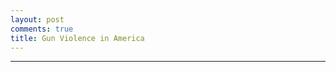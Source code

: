 ```yaml
---
layout: post
comments: true
title: Gun Violence in America
---
```


<html>
<head>
  <script type="text/javascript" src="https://www.gstatic.com/charts/loader.js"></script>
    <script type="text/javascript">
      google.charts.load('current', {'packages':["line"]});
      google.charts.setOnLoadCallback(drawChart);

    function drawChart() {
      var data = new google.visualization.DataTable();
      data.addColumn('date', 'Year');
      data.addColumn('number', 'Arizona');
      data.addColumn('number', 'California');
      data.addColumn('number', 'Illinois');
      data.addColumn('number', 'New York');
      data.addColumn('number', 'Texas');

      data.addRows([
[new Date(1980,1,1), 2.19, 4.75, 3.59, 6.66, 4.77],
[new Date(1980,2,1), 2.35, 3.7, 5.3, 4.59, 5.49],
[new Date(1980,3,1), 1.1, 3.76, 4.36, 4.23, 6.84],
[new Date(1980,4,1), 2.66, 3.92, 5.07, 5.93, 5.45],
[new Date(1980,5,1), 2.5, 4.11, 5.61, 5.73, 5.29],
[new Date(1980,6,1), 1.56, 5.8, 5.69, 5.68, 5.85],
[new Date(1980,7,1), 2.5, 5.5, 6.86, 4.9, 5.93],
[new Date(1980,8,1), 2.5, 6.07, 7.33, 6.04, 7.12],
[new Date(1980,9,1), 2.82, 5.72, 5.61, 0.77, 5.61],
[new Date(1980,10,1), 2.03, 4.91, 5.46, 6.66, 5.25],
[new Date(1980,11,1), 2.35, 5.29, 5.3, 5.37, 3.54],
[new Date(1980,12,1), 2.66, 5.34, 6.55, 7.74, 4.1],
[new Date(1981,1,1), 3.91, 4.19, 6.16, 5.93, 5.25],
[new Date(1981,2,1), 1.25, 4.72, 4.91, 3.97, 5.21],
[new Date(1981,3,1), 1.56, 3.97, 4.75, 5.73, 5.77],
[new Date(1981,4,1), 1.41, 4.19, 5.07, 4.95, 5.93],
[new Date(1981,5,1), 2.03, 4.7, 4.21, 4.85, 5.57],
[new Date(1981,6,1), 1.72, 4.48, 4.52, 0.46, 6.24],
[new Date(1981,7,1), 1.88, 4.51, 5.46, 6.14, 5.89],
[new Date(1981,8,1), 1.41, 3.11, 6.47, 4.64, 5.73],
[new Date(1981,9,1), 1.88, 3.44, 4.6, 5.26, 4.53],
[new Date(1981,10,1), 1.72, 3.46, 3.74, 5.52, 4.14],
[new Date(1981,11,1), 2.5, 3.06, 4.68, 6.19, 4.49],
[new Date(1981,12,1), 1.88, 2.82, 5.22, 0.83, 4.69],
[new Date(1982,1,1), 1.88, 4.35, 5.14, 4.95, 3.74],
[new Date(1982,2,1), 2.19, 3.54, 3.66, 4.85, 3.34],
[new Date(1982,3,1), 0.78, 4.19, 3.04, 5.16, 3.54],
[new Date(1982,4,1), 2.5, 4.13, 6.16, 4.8, 3.98],
[new Date(1982,5,1), 1.41, 4.0, 4.52, 6.3, 3.82],
[new Date(1982,6,1), 2.19, 3.36, 3.82, 5.78, 3.86],
[new Date(1982,7,1), 1.72, 3.97, 5.07, 6.09, 4.73],
[new Date(1982,8,1), 1.72, 4.21, 4.6, 4.39, 5.57],
[new Date(1982,9,1), 1.72, 3.92, 3.66, 5.88, 4.18],
[new Date(1982,10,1), 2.19, 3.68, 3.27, 5.42, 3.3],
[new Date(1982,11,1), 1.25, 3.57, 3.27, 4.44, 3.98],
[new Date(1982,12,1), 1.41, 3.7, 4.13, 1.03, 3.9],
[new Date(1983,1,1), 2.19, 3.97, 3.59, 4.39, 4.89],
[new Date(1983,2,1), 0.94, 3.03, 3.9, 4.03, 4.37],
[new Date(1983,3,1), 1.25, 3.14, 4.6, 6.04, 4.97],
[new Date(1983,4,1), 1.56, 3.46, 3.2, 5.42, 5.13],
[new Date(1983,5,1), 2.35, 3.7, 3.59, 5.16, 4.93],
[new Date(1983,6,1), 0.63, 2.93, 4.05, 3.56, 5.25],
[new Date(1983,7,1), 0.78, 4.11, 6.39, 5.32, 6.08],
[new Date(1983,8,1), 2.5, 4.11, 5.07, 5.01, 5.21],
[new Date(1983,9,1), 1.25, 3.57, 5.22, 6.09, 5.61],
[new Date(1983,10,1), 2.03, 3.57, 4.99, 5.21, 4.93],
[new Date(1983,11,1), 1.41, 2.98, 4.75, 3.87, 4.49],
[new Date(1983,12,1), 2.5, 3.95, 4.29, 7.38, 5.69],
[new Date(1984,1,1), 1.72, 3.95, 0.94, 5.62, 4.02],
[new Date(1984,2,1), 2.03, 2.63, 0.94, 4.03, 3.66],
[new Date(1984,3,1), 1.1, 3.38, 0.7, 4.39, 4.49],
[new Date(1984,4,1), 2.19, 3.84, 1.87, 4.9, 4.41],
[new Date(1984,5,1), 2.66, 3.44, 1.4, 3.66, 3.98],
[new Date(1984,6,1), 0.78, 3.54, 1.01, 3.87, 5.25],
[new Date(1984,7,1), 2.19, 4.13, 0.86, 4.49, 4.85],
[new Date(1984,8,1), 2.03, 4.27, 0.7, 4.18, 5.09],
[new Date(1984,9,1), 0.63, 4.32, 0.62, 4.49, 4.89],
[new Date(1984,10,1), 1.56, 4.24, 0.86, 3.3, 4.53],
[new Date(1984,11,1), 0.78, 4.13, 0.7, 4.39, 4.45],
[new Date(1984,12,1), 1.1, 3.78, 1.01, 6.3, 5.73],
[new Date(1985,1,1), 1.41, 3.76, 1.4, 3.87, 4.77],
[new Date(1985,2,1), 3.13, 3.97, 1.09, 3.77, 4.45],
[new Date(1985,3,1), 1.72, 3.57, 1.09, 3.3, 5.61],
[new Date(1985,4,1), 2.03, 3.54, 0.7, 4.54, 4.81],
[new Date(1985,5,1), 1.88, 3.68, 0.78, 2.74, 4.85],
[new Date(1985,6,1), 1.25, 3.6, 1.01, 4.8, 4.85],
[new Date(1985,7,1), 2.19, 4.16, 1.71, 4.44, 5.17],
[new Date(1985,8,1), 1.1, 4.35, 0.7, 4.18, 5.65],
[new Date(1985,9,1), 1.88, 3.36, 0.7, 4.33, 4.61],
[new Date(1985,10,1), 1.88, 3.78, 0.55, 3.97, 4.37],
[new Date(1985,11,1), 2.66, 3.84, 0.31, 3.66, 4.37],
[new Date(1985,12,1), 2.82, 4.46, 0.16, 0.21, 4.45],
[new Date(1986,1,1), 1.1, 4.24, 3.51, 5.47, 3.7],
[new Date(1986,2,1), 1.88, 3.25, 3.43, 3.97, 4.61],
[new Date(1986,3,1), 1.25, 4.16, 3.74, 4.23, 6.04],
[new Date(1986,4,1), 3.13, 3.78, 4.21, 5.37, 4.93],
[new Date(1986,5,1), 1.72, 4.24, 4.44, 4.39, 5.41],
[new Date(1986,6,1), 5.16, 3.68, 4.29, 4.39, 5.37],
[new Date(1986,7,1), 1.41, 4.64, 5.77, 5.16, 4.57],
[new Date(1986,8,1), 2.97, 5.23, 5.07, 3.51, 6.08],
[new Date(1986,9,1), 2.5, 5.29, 3.12, 6.24, 5.01],
[new Date(1986,10,1), 2.19, 4.29, 0.55, 4.64, 4.41],
[new Date(1986,11,1), 1.41, 3.92, 0.78, 0.41, 4.69],
[new Date(1986,12,1), 2.03, 3.92, 0.55, 0.36, 5.69],
[new Date(1987,1,1), 2.97, 3.84, 1.17, 3.97, 3.5],
[new Date(1987,2,1), 2.19, 4.32, 1.09, 4.64, 4.93],
[new Date(1987,3,1), 3.29, 4.21, 0.86, 4.95, 4.45],
[new Date(1987,4,1), 1.41, 4.38, 0.78, 4.59, 4.14],
[new Date(1987,5,1), 2.03, 4.51, 1.25, 5.68, 4.81],
[new Date(1987,6,1), 1.41, 4.43, 3.66, 6.55, 3.3],
[new Date(1987,7,1), 3.29, 4.72, 1.17, 5.78, 4.41],
[new Date(1987,8,1), 1.25, 4.13, 1.56, 4.49, 3.94],
[new Date(1987,9,1), 1.72, 4.46, 1.09, 5.32, 5.21],
[new Date(1987,10,1), 1.72, 4.13, 0.86, 4.9, 3.7],
[new Date(1987,11,1), 1.72, 3.41, 0.78, 7.74, 3.34],
[new Date(1987,12,1), 2.82, 4.97, 0.78, 0.57, 4.57],
[new Date(1988,1,1), 2.19, 4.46, 3.12, 6.66, 4.65],
[new Date(1988,2,1), 1.88, 3.6, 3.43, 5.57, 4.22],
[new Date(1988,3,1), 3.13, 4.51, 3.12, 5.16, 4.37],
[new Date(1988,4,1), 3.6, 4.35, 3.51, 4.33, 3.54],
[new Date(1988,5,1), 1.88, 4.38, 4.05, 6.5, 4.41],
[new Date(1988,6,1), 2.35, 3.7, 3.27, 6.86, 3.14],
[new Date(1988,7,1), 1.88, 4.64, 4.29, 7.17, 4.73],
[new Date(1988,8,1), 3.91, 4.97, 5.07, 8.05, 4.81],
[new Date(1988,9,1), 2.19, 5.29, 6.24, 7.02, 4.41],
[new Date(1988,10,1), 2.19, 4.21, 3.74, 6.86, 4.29],
[new Date(1988,11,1), 2.5, 4.21, 2.96, 5.83, 3.58],
[new Date(1988,12,1), 2.82, 4.48, 3.9, 0.98, 5.29],
[new Date(1989,1,1), 1.88, 5.13, 3.66, 5.62, 4.93],
[new Date(1989,2,1), 1.41, 4.75, 3.59, 5.37, 4.02],
[new Date(1989,3,1), 2.66, 4.38, 3.59, 6.35, 4.41],
[new Date(1989,4,1), 2.66, 4.16, 4.21, 5.62, 4.65],
[new Date(1989,5,1), 2.19, 4.91, 3.27, 6.3, 4.73],
[new Date(1989,6,1), 2.35, 4.54, 3.9, 6.45, 4.22],
[new Date(1989,7,1), 2.82, 5.74, 3.59, 7.33, 5.01],
[new Date(1989,8,1), 2.66, 5.69, 4.29, 8.15, 4.73],
[new Date(1989,9,1), 1.41, 5.45, 3.97, 8.36, 4.33],
[new Date(1989,10,1), 3.6, 5.58, 5.3, 6.4, 4.57],
[new Date(1989,11,1), 1.25, 5.1, 4.13, 0.36, 5.65],
[new Date(1989,12,1), 2.03, 5.77, 4.99, 0.52, 5.41],
[new Date(1990,1,1), 2.19, 6.12, 5.38, 8.15, 4.41],
[new Date(1990,2,1), 2.35, 5.15, 4.99, 6.55, 4.22],
[new Date(1990,3,1), 2.19, 5.82, 4.44, 6.71, 4.77],
[new Date(1990,4,1), 2.66, 5.13, 4.91, 6.76, 4.73],
[new Date(1990,5,1), 2.35, 6.2, 5.38, 7.64, 5.17],
[new Date(1990,6,1), 3.13, 5.56, 6.39, 7.84, 5.93],
[new Date(1990,7,1), 3.91, 7.06, 1.4, 7.69, 7.79],
[new Date(1990,8,1), 3.13, 7.14, 1.79, 8.72, 5.81],
[new Date(1990,9,1), 2.5, 6.66, 1.32, 8.26, 6.32],
[new Date(1990,10,1), 2.19, 6.17, 1.64, 7.9, 6.2],
[new Date(1990,11,1), 2.5, 4.78, 0.55, 0.88, 5.29],
[new Date(1990,12,1), 2.35, 5.29, 1.01, 0.57, 6.16],
[new Date(1991,1,1), 2.5, 5.61, 5.92, 8.31, 5.69],
[new Date(1991,2,1), 3.44, 5.13, 3.66, 5.83, 5.41],
[new Date(1991,3,1), 3.6, 5.1, 5.14, 7.69, 4.77],
[new Date(1991,4,1), 1.56, 5.93, 5.46, 8.41, 6.16],
[new Date(1991,5,1), 3.44, 6.25, 5.22, 8.41, 6.01],
[new Date(1991,6,1), 3.44, 7.65, 5.53, 7.64, 5.61],
[new Date(1991,7,1), 2.82, 7.09, 5.77, 9.08, 7.04],
[new Date(1991,8,1), 2.19, 7.95, 8.57, 9.19, 7.99],
[new Date(1991,9,1), 3.91, 7.14, 6.55, 8.93, 7.32],
[new Date(1991,10,1), 2.19, 7.35, 6.39, 7.43, 8.15],
[new Date(1991,11,1), 1.41, 6.15, 4.68, 7.07, 5.81],
[new Date(1991,12,1), 2.19, 7.35, 5.85, 0.72, 7.2],
[new Date(1992,1,1), 2.5, 6.17, 5.77, 8.0, 6.24],
[new Date(1992,2,1), 1.72, 6.31, 4.75, 6.66, 5.49],
[new Date(1992,3,1), 3.13, 6.42, 3.66, 8.93, 5.25],
[new Date(1992,4,1), 3.44, 6.82, 6.39, 6.55, 5.13],
[new Date(1992,5,1), 5.01, 6.98, 6.24, 7.79, 5.57],
[new Date(1992,6,1), 3.44, 7.06, 5.85, 7.38, 6.16],
[new Date(1992,7,1), 2.19, 7.95, 6.78, 9.13, 6.48],
[new Date(1992,8,1), 4.22, 7.81, 7.25, 7.79, 6.2],
[new Date(1992,9,1), 2.66, 6.74, 7.48, 8.36, 5.77],
[new Date(1992,10,1), 2.82, 7.03, 4.75, 7.95, 5.37],
[new Date(1992,11,1), 2.03, 7.19, 4.52, 8.0, 4.85],
[new Date(1992,12,1), 4.69, 6.39, 4.13, 7.02, 6.16],
[new Date(1993,1,1), 3.44, 6.42, 4.68, 8.67, 5.57],
[new Date(1993,2,1), 2.03, 6.12, 3.97, 6.61, 5.01],
[new Date(1993,3,1), 2.66, 6.93, 3.97, 7.59, 5.29],
[new Date(1993,4,1), 3.75, 6.74, 4.05, 6.19, 5.17],
[new Date(1993,5,1), 3.44, 7.84, 2.96, 7.17, 5.21],
[new Date(1993,6,1), 2.66, 8.05, 4.91, 6.81, 5.97],
[new Date(1993,7,1), 5.01, 8.32, 6.24, 8.21, 5.57],
[new Date(1993,8,1), 3.29, 7.33, 5.92, 7.9, 6.44],
[new Date(1993,9,1), 3.91, 7.73, 6.0, 8.82, 5.49],
[new Date(1993,10,1), 3.75, 7.78, 5.07, 8.57, 5.65],
[new Date(1993,11,1), 3.13, 7.33, 5.22, 7.79, 5.33],
[new Date(1993,12,1), 3.6, 6.98, 3.74, 9.13, 5.13],
[new Date(1994,1,1), 3.13, 6.55, 4.44, 7.22, 5.45],
[new Date(1994,2,1), 3.29, 6.58, 4.6, 5.88, 5.37],
[new Date(1994,3,1), 4.07, 6.84, 6.78, 7.28, 5.97],
[new Date(1994,4,1), 3.75, 6.44, 5.85, 6.04, 4.61],
[new Date(1994,5,1), 2.5, 6.55, 6.47, 5.37, 5.05],
[new Date(1994,6,1), 3.29, 6.71, 6.86, 6.04, 4.02],
[new Date(1994,7,1), 5.79, 7.01, 6.86, 7.33, 5.29],
[new Date(1994,8,1), 4.54, 7.68, 7.09, 6.76, 6.08],
[new Date(1994,9,1), 5.01, 6.58, 4.99, 5.62, 4.93],
[new Date(1994,10,1), 4.85, 7.25, 5.3, 4.13, 6.32],
[new Date(1994,11,1), 2.5, 5.88, 3.43, 5.68, 4.97],
[new Date(1994,12,1), 7.35, 6.66, 3.51, 6.09, 4.53],
[new Date(1995,1,1), 5.48, 5.69, 3.66, 5.11, 4.53],
[new Date(1995,2,1), 2.97, 5.13, 2.81, 3.15, 3.82],
[new Date(1995,3,1), 5.94, 5.53, 4.05, 4.75, 3.82],
[new Date(1995,4,1), 3.13, 5.64, 3.2, 3.46, 3.62],
[new Date(1995,5,1), 5.48, 5.82, 3.82, 4.28, 3.9],
[new Date(1995,6,1), 4.69, 5.61, 3.74, 5.83, 4.57],
[new Date(1995,7,1), 5.01, 7.35, 3.82, 5.11, 4.97],
[new Date(1995,8,1), 5.94, 8.13, 5.53, 5.93, 4.61],
[new Date(1995,9,1), 5.63, 6.63, 4.21, 3.92, 3.26],
[new Date(1995,10,1), 6.26, 7.33, 4.83, 4.64, 4.06],
[new Date(1995,11,1), 2.97, 5.96, 3.59, 3.3, 3.5],
[new Date(1995,12,1), 4.38, 5.88, 4.13, 5.32, 3.9],
[new Date(1996,1,1), 3.29, 6.15, 3.74, 3.77, 3.54],
[new Date(1996,2,1), 4.07, 4.78, 2.88, 3.92, 3.38],
[new Date(1996,3,1), 4.54, 4.11, 3.12, 3.97, 3.26],
[new Date(1996,4,1), 3.29, 4.4, 3.04, 3.15, 2.27],
[new Date(1996,5,1), 3.6, 5.29, 3.97, 3.35, 4.45],
[new Date(1996,6,1), 3.44, 4.8, 5.69, 4.03, 3.06],
[new Date(1996,7,1), 2.03, 6.2, 4.83, 4.49, 2.98],
[new Date(1996,8,1), 4.85, 4.7, 5.53, 3.3, 3.82],
[new Date(1996,9,1), 4.85, 5.13, 3.59, 2.68, 3.54],
[new Date(1996,10,1), 3.91, 4.27, 4.83, 3.51, 3.82],
[new Date(1996,11,1), 4.07, 4.89, 3.12, 3.87, 2.62],
[new Date(1996,12,1), 4.07, 5.18, 3.27, 4.28, 3.98],
[new Date(1997,1,1), 3.91, 4.4, 3.35, 3.15, 3.58],
[new Date(1997,2,1), 2.82, 4.27, 2.03, 2.48, 2.74],
[new Date(1997,3,1), 2.97, 4.67, 3.04, 2.84, 3.38],
[new Date(1997,4,1), 3.44, 4.54, 4.21, 1.91, 2.94],
[new Date(1997,5,1), 5.79, 4.13, 2.88, 3.1, 3.06],
[new Date(1997,6,1), 2.82, 4.21, 3.66, 2.68, 3.26],
[new Date(1997,7,1), 4.22, 5.15, 5.07, 3.3, 3.34],
[new Date(1997,8,1), 4.85, 4.51, 4.52, 3.25, 3.5],
[new Date(1997,9,1), 3.29, 4.48, 3.9, 2.48, 3.18],
[new Date(1997,10,1), 2.97, 5.37, 4.68, 2.89, 2.86],
[new Date(1997,11,1), 4.38, 4.0, 4.05, 3.25, 3.02],
[new Date(1997,12,1), 4.22, 4.08, 3.66, 3.15, 3.46],
[new Date(1998,1,1), 3.44, 4.46, 3.43, 2.53, 3.98],
[new Date(1998,2,1), 3.44, 3.19, 2.65, 2.48, 3.22],
[new Date(1998,3,1), 5.63, 3.41, 3.43, 1.65, 2.82],
[new Date(1998,4,1), 3.91, 3.09, 3.82, 2.27, 3.1],
[new Date(1998,5,1), 4.38, 3.49, 4.52, 2.37, 3.78],
[new Date(1998,6,1), 2.66, 3.52, 4.13, 2.22, 3.94],
[new Date(1998,7,1), 3.44, 3.52, 4.29, 2.53, 2.98],
[new Date(1998,8,1), 3.75, 4.56, 4.6, 2.63, 3.06],
[new Date(1998,9,1), 4.85, 2.82, 2.96, 2.43, 3.54],
[new Date(1998,10,1), 3.44, 3.76, 3.74, 2.43, 3.02],
[new Date(1998,11,1), 3.75, 3.76, 3.59, 2.27, 2.51],
[new Date(1998,12,1), 3.75, 4.21, 3.43, 2.48, 3.14],
[new Date(1999,1,1), 3.44, 3.49, 3.2, 1.75, 3.42],
[new Date(1999,2,1), 4.22, 2.76, 2.03, 2.43, 2.58],
[new Date(1999,3,1), 3.44, 2.68, 2.18, 1.86, 2.31],
[new Date(1999,4,1), 4.38, 2.71, 2.96, 1.5, 2.9],
[new Date(1999,5,1), 2.82, 3.22, 3.2, 2.22, 3.06],
[new Date(1999,6,1), 4.69, 3.49, 4.36, 2.74, 2.55],
[new Date(1999,7,1), 3.75, 3.7, 3.04, 2.17, 2.35],
[new Date(1999,8,1), 4.07, 4.32, 4.36, 2.32, 2.78],
[new Date(1999,9,1), 3.44, 3.19, 3.27, 2.27, 2.66],
[new Date(1999,10,1), 5.32, 2.93, 3.04, 3.1, 2.55],
[new Date(1999,11,1), 3.44, 3.03, 3.2, 2.27, 2.11],
[new Date(1999,12,1), 5.48, 3.49, 2.57, 2.27, 2.43],
[new Date(2000,1,1), 3.29, 3.38, 2.03, 2.74, 2.78],
[new Date(2000,2,1), 2.82, 2.98, 2.03, 2.37, 1.99],
[new Date(2000,3,1), 4.54, 2.25, 2.42, 2.63, 2.43],
[new Date(2000,4,1), 4.22, 3.73, 2.57, 3.04, 2.19],
[new Date(2000,5,1), 3.75, 3.76, 2.96, 2.48, 2.27],
[new Date(2000,6,1), 4.38, 4.11, 2.57, 1.86, 2.86],
[new Date(2000,7,1), 4.07, 3.84, 4.99, 2.68, 2.9],
[new Date(2000,8,1), 3.6, 4.29, 3.9, 3.25, 3.26],
[new Date(2000,9,1), 2.19, 3.68, 3.51, 2.01, 2.86],
[new Date(2000,10,1), 4.38, 3.27, 3.43, 2.89, 3.54],
[new Date(2000,11,1), 4.07, 3.03, 1.87, 2.22, 2.58],
[new Date(2000,12,1), 2.5, 4.0, 1.17, 2.27, 2.74],
[new Date(2001,1,1), 3.75, 3.7, 2.65, 2.37, 2.7],
[new Date(2001,2,1), 3.6, 2.93, 1.32, 1.55, 2.03],
[new Date(2001,3,1), 4.22, 3.38, 1.17, 2.01, 2.66],
[new Date(2001,4,1), 3.13, 3.54, 3.43, 1.75, 2.98],
[new Date(2001,5,1), 4.54, 3.78, 1.95, 2.68, 2.39],
[new Date(2001,6,1), 3.75, 3.33, 0.86, 2.43, 2.58],
[new Date(2001,7,1), 4.69, 4.51, 1.25, 2.58, 2.94],
[new Date(2001,8,1), 4.54, 4.27, 0.62, 2.89, 3.58],
[new Date(2001,9,1), 5.79, 4.32, 1.4, 2.27, 3.02],
[new Date(2001,10,1), 5.01, 4.48, 1.01, 2.68, 3.3],
[new Date(2001,11,1), 4.07, 3.89, 0.94, 2.48, 2.66],
[new Date(2001,12,1), 3.91, 3.57, 1.01, 2.53, 3.78],
[new Date(2002,1,1), 3.75, 4.35, 2.65, 2.22, 3.18],
[new Date(2002,2,1), 2.82, 2.85, 1.95, 1.39, 2.23],
[new Date(2002,3,1), 4.69, 4.24, 0.94, 2.37, 3.26],
[new Date(2002,4,1), 4.22, 3.84, 2.34, 2.06, 2.62],
[new Date(2002,5,1), 6.41, 4.46, 3.43, 2.27, 3.1],
[new Date(2002,6,1), 3.44, 3.65, 4.21, 2.84, 3.26],
[new Date(2002,7,1), 6.26, 4.62, 4.36, 2.22, 3.38],
[new Date(2002,8,1), 2.97, 4.62, 4.83, 2.06, 3.18],
[new Date(2002,9,1), 3.75, 5.58, 3.9, 2.84, 2.86],
[new Date(2002,10,1), 5.63, 3.49, 3.97, 2.84, 2.78],
[new Date(2002,11,1), 3.91, 4.54, 2.49, 2.22, 2.03],
[new Date(2002,12,1), 5.63, 3.95, 3.74, 2.53, 2.58],
[new Date(2003,1,1), 2.97, 4.11, 2.49, 1.81, 2.74],
[new Date(2003,2,1), 4.22, 3.81, 2.26, 1.81, 2.94],
[new Date(2003,3,1), 5.01, 4.24, 3.43, 2.53, 2.78],
[new Date(2003,4,1), 4.38, 3.7, 3.35, 2.89, 2.78],
[new Date(2003,5,1), 5.79, 4.4, 3.97, 2.01, 3.22],
[new Date(2003,6,1), 4.07, 4.11, 3.35, 3.51, 4.22],
[new Date(2003,7,1), 3.13, 4.54, 4.75, 3.35, 3.54],
[new Date(2003,8,1), 5.79, 4.7, 3.51, 2.37, 3.02],
[new Date(2003,9,1), 5.79, 4.48, 3.2, 2.48, 3.34],
[new Date(2003,10,1), 3.91, 4.54, 3.35, 2.17, 3.06],
[new Date(2003,11,1), 4.07, 3.84, 3.43, 1.75, 3.42],
[new Date(2003,12,1), 4.54, 4.16, 2.73, 2.94, 3.46],
[new Date(2004,1,1), 5.32, 4.51, 1.95, 1.75, 2.7],
[new Date(2004,2,1), 4.07, 3.33, 1.95, 2.06, 2.15],
[new Date(2004,3,1), 4.85, 4.62, 2.49, 1.55, 3.7],
[new Date(2004,4,1), 5.48, 4.19, 2.26, 1.7, 2.78],
[new Date(2004,5,1), 4.38, 4.56, 1.95, 2.17, 3.34],
[new Date(2004,6,1), 3.6, 3.68, 2.65, 2.22, 2.94],
[new Date(2004,7,1), 3.91, 4.56, 3.35, 3.04, 3.38],
[new Date(2004,8,1), 5.79, 5.02, 2.81, 2.79, 3.58],
[new Date(2004,9,1), 3.44, 4.13, 2.03, 2.63, 3.38],
[new Date(2004,10,1), 4.22, 3.95, 2.49, 2.12, 3.14],
[new Date(2004,11,1), 4.22, 3.95, 2.1, 2.22, 3.1],
[new Date(2004,12,1), 4.38, 4.08, 1.79, 2.68, 3.06],
[new Date(2005,1,1), 3.44, 4.67, 1.17, 1.96, 3.06],
[new Date(2005,2,1), 2.97, 3.54, 1.32, 1.6, 2.58],
[new Date(2005,3,1), 3.91, 4.29, 2.34, 1.86, 2.9],
[new Date(2005,4,1), 4.69, 3.73, 2.18, 1.91, 3.34],
[new Date(2005,5,1), 3.75, 4.35, 2.49, 2.17, 3.82],
[new Date(2005,6,1), 5.79, 4.03, 3.04, 2.27, 2.9],
[new Date(2005,7,1), 5.48, 5.23, 3.35, 2.84, 3.02],
[new Date(2005,8,1), 5.16, 5.42, 3.27, 2.68, 3.3],
[new Date(2005,9,1), 5.01, 3.95, 1.95, 3.04, 3.58],
[new Date(2005,10,1), 5.48, 4.56, 2.49, 2.27, 3.5],
[new Date(2005,11,1), 5.01, 4.64, 2.03, 1.86, 3.74],
[new Date(2005,12,1), 6.26, 4.86, 1.87, 1.96, 4.06],
[new Date(2006,1,1), 4.54, 4.29, 1.95, 1.5, 3.26],
[new Date(2006,2,1), 5.48, 3.87, 1.17, 1.44, 2.55],
[new Date(2006,3,1), 5.48, 3.81, 2.18, 0.93, 3.54],
[new Date(2006,4,1), 5.01, 4.83, 2.88, 1.5, 3.5],
[new Date(2006,5,1), 4.07, 4.4, 3.2, 1.81, 3.62],
[new Date(2006,6,1), 5.63, 4.67, 3.2, 1.81, 3.86],
[new Date(2006,7,1), 6.1, 5.21, 3.97, 2.06, 3.7],
[new Date(2006,8,1), 4.85, 4.78, 1.95, 2.27, 3.7],
[new Date(2006,9,1), 4.22, 3.95, 3.74, 2.53, 3.82],
[new Date(2006,10,1), 4.54, 4.54, 1.95, 1.81, 2.94],
[new Date(2006,11,1), 4.07, 4.38, 3.12, 2.12, 2.82],
[new Date(2006,12,1), 5.63, 4.27, 2.65, 1.7, 3.14],
[new Date(2007,1,1), 4.54, 4.56, 1.09, 1.91, 3.58],
[new Date(2007,2,1), 5.48, 3.3, 1.17, 1.19, 3.02],
[new Date(2007,3,1), 5.32, 3.41, 2.57, 1.29, 3.46],
[new Date(2007,4,1), 4.38, 4.03, 2.18, 2.37, 3.34],
[new Date(2007,5,1), 5.32, 3.57, 1.87, 2.84, 3.3],
[new Date(2007,6,1), 3.91, 4.16, 3.59, 2.58, 3.18],
[new Date(2007,7,1), 5.79, 4.75, 2.73, 2.58, 4.02],
[new Date(2007,8,1), 4.69, 4.59, 3.12, 2.17, 4.06],
[new Date(2007,9,1), 4.69, 3.52, 2.96, 2.22, 3.66],
[new Date(2007,10,1), 3.91, 3.65, 2.81, 2.22, 2.94],
[new Date(2007,11,1), 5.63, 3.49, 2.34, 1.81, 2.7],
[new Date(2007,12,1), 2.66, 4.08, 1.79, 2.63, 4.29],
[new Date(2008,1,1), 3.6, 3.27, 2.26, 1.81, 2.47],
[new Date(2008,2,1), 4.07, 3.6, 1.25, 1.19, 2.9],
[new Date(2008,3,1), 4.22, 3.76, 2.26, 1.86, 2.23],
[new Date(2008,4,1), 4.54, 3.25, 3.04, 1.75, 3.5],
[new Date(2008,5,1), 3.91, 3.3, 2.65, 2.01, 2.74],
[new Date(2008,6,1), 3.29, 3.38, 3.2, 2.37, 3.62],
[new Date(2008,7,1), 5.01, 2.52, 3.74, 2.43, 2.86],
[new Date(2008,8,1), 4.07, 3.57, 3.2, 2.58, 2.86],
[new Date(2008,9,1), 2.66, 3.49, 4.05, 2.37, 2.9],
[new Date(2008,10,1), 2.97, 3.36, 2.96, 2.01, 3.42],
[new Date(2008,11,1), 3.29, 3.36, 2.49, 1.7, 2.74],
[new Date(2008,12,1), 3.29, 3.09, 1.79, 2.43, 3.18],
[new Date(2009,1,1), 2.5, 3.76, 1.48, 1.86, 3.18],
[new Date(2009,2,1), 2.5, 2.47, 1.71, 1.75, 2.19],
[new Date(2009,3,1), 3.75, 3.73, 1.32, 1.44, 3.22],
[new Date(2009,4,1), 3.13, 3.25, 2.81, 2.32, 3.34],
[new Date(2009,5,1), 3.44, 3.6, 3.51, 1.6, 4.1],
[new Date(2009,6,1), 3.44, 2.9, 3.27, 2.06, 3.34],
[new Date(2009,7,1), 3.91, 4.29, 3.66, 2.63, 3.78],
[new Date(2009,8,1), 2.82, 3.97, 3.2, 3.04, 3.34],
[new Date(2009,9,1), 3.13, 3.06, 2.88, 2.17, 3.66],
[new Date(2009,10,1), 2.03, 2.9, 2.42, 1.75, 2.55],
[new Date(2009,11,1), 2.66, 2.98, 2.65, 2.12, 3.06],
[new Date(2009,12,1), 2.82, 3.33, 2.65, 2.06, 3.38],
[new Date(2010,1,1), 3.6, 3.06, 1.01, 1.7, 2.66],
[new Date(2010,2,1), 2.5, 2.17, 1.17, 1.55, 2.74],
[new Date(2010,3,1), 2.97, 3.6, 2.18, 1.86, 2.78],
[new Date(2010,4,1), 2.82, 3.3, 3.51, 1.86, 3.06],
[new Date(2010,5,1), 2.97, 3.84, 2.96, 1.65, 3.26],
[new Date(2010,6,1), 2.5, 2.76, 3.51, 3.1, 3.06],
[new Date(2010,7,1), 3.91, 2.9, 2.57, 3.35, 3.06],
[new Date(2010,8,1), 6.1, 3.17, 4.36, 2.84, 3.06],
[new Date(2010,9,1), 3.29, 2.58, 2.26, 2.63, 2.82],
[new Date(2010,10,1), 5.16, 2.9, 2.34, 2.48, 3.54],
[new Date(2010,11,1), 4.07, 3.03, 2.1, 2.06, 3.22],
[new Date(2010,12,1), 3.13, 3.44, 1.71, 1.75, 3.02],
[new Date(2011,1,1), 3.6, 3.19, 1.87, 1.08, 1.91],
[new Date(2011,2,1), 2.35, 2.2, 1.56, 1.14, 2.27],
[new Date(2011,3,1), 3.44, 2.63, 1.64, 1.5, 2.39],
[new Date(2011,4,1), 3.91, 3.03, 2.57, 1.96, 2.47],
[new Date(2011,5,1), 2.82, 3.7, 3.04, 2.53, 3.58],
[new Date(2011,6,1), 3.75, 2.95, 3.27, 1.81, 2.58],
[new Date(2011,7,1), 3.75, 3.44, 4.52, 2.58, 2.94],
[new Date(2011,8,1), 3.91, 2.93, 2.34, 2.17, 2.27],
[new Date(2011,9,1), 2.82, 2.79, 2.57, 2.22, 2.43],
[new Date(2011,10,1), 3.6, 3.52, 3.35, 2.01, 2.82],
[new Date(2011,11,1), 3.6, 2.76, 2.34, 1.6, 2.98],
[new Date(2011,12,1), 2.5, 2.98, 2.65, 2.43, 3.26],
[new Date(2012,1,1), 4.22, 2.95, 2.42, 0.93, 2.43],
[new Date(2012,2,1), 2.82, 2.52, 2.26, 1.19, 2.62],
[new Date(2012,3,1), 2.82, 3.14, 3.35, 1.5, 2.94],
[new Date(2012,4,1), 4.22, 3.3, 2.81, 1.75, 2.82],
[new Date(2012,5,1), 3.91, 3.09, 3.51, 1.81, 3.22],
[new Date(2012,6,1), 3.44, 3.62, 3.2, 2.17, 3.18],
[new Date(2012,7,1), 3.13, 3.46, 3.59, 2.68, 3.1],
[new Date(2012,8,1), 2.35, 3.54, 3.9, 2.48, 2.66],
[new Date(2012,9,1), 2.97, 3.46, 2.88, 2.37, 2.51],
[new Date(2012,10,1), 2.66, 3.62, 3.2, 1.55, 2.35],
[new Date(2012,11,1), 2.82, 3.11, 2.96, 1.14, 3.42],
[new Date(2012,12,1), 3.13, 3.19, 1.48, 1.44, 2.9],
[new Date(2013,1,1), 3.75, 3.03, 2.73, 1.29, 2.39],
[new Date(2013,2,1), 2.66, 2.6, 0.86, 1.14, 1.87],
[new Date(2013,3,1), 3.91, 3.57, 1.32, 1.44, 2.94],
[new Date(2013,4,1), 3.29, 2.95, 1.56, 1.08, 2.74],
[new Date(2013,5,1), 2.19, 3.44, 3.2, 1.65, 2.7],
[new Date(2013,6,1), 3.44, 3.84, 3.43, 2.06, 3.3],
[new Date(2013,7,1), 2.5, 3.73, 3.97, 1.65, 3.82],
[new Date(2013,8,1), 2.82, 3.19, 3.35, 1.86, 3.14],
[new Date(2013,9,1), 3.29, 2.6, 2.42, 1.29, 3.86],
[new Date(2013,10,1), 5.32, 2.6, 2.42, 2.06, 3.06],
[new Date(2013,11,1), 2.82, 2.9, 1.79, 1.7, 2.43],
[new Date(2013,12,1), 3.13, 2.63, 2.73, 1.44, 2.58],
[new Date(2014,1,1), 2.19, 2.5, 1.64, 1.7, 2.94],
[new Date(2014,2,1), 2.5, 2.47, 1.48, 0.83, 2.31],
[new Date(2014,3,1), 2.35, 3.19, 1.32, 1.39, 2.27],
[new Date(2014,4,1), 3.44, 3.19, 2.42, 1.14, 2.94],
[new Date(2014,5,1), 1.72, 3.6, 3.2, 1.34, 3.18],
[new Date(2014,6,1), 3.29, 2.66, 2.65, 1.5, 3.54],
[new Date(2014,7,1), 2.35, 2.82, 3.51, 1.34, 3.42],
[new Date(2014,8,1), 2.66, 2.98, 3.51, 1.86, 3.42],
[new Date(2014,9,1), 2.5, 2.93, 2.65, 1.86, 2.27],
[new Date(2014,10,1), 2.82, 3.06, 2.18, 2.12, 2.86],
[new Date(2014,11,1), 1.72, 3.19, 2.65, 1.24, 3.02],
[new Date(2014,12,1), 2.97, 3.03, 3.27, 2.22, 4.1]
      ]);
     
    var options = {
    
   
        
      

    
  
        width: 900,
        height: 500,
        lineWidth: 10,
        opacity: 0.3,
        }
       
       
        
        

      var chart = new google.charts.Line(document.getElementById('line_top_x'));

      chart.draw(data, options);
    }
  </script>
</head>
</html>

---

<html>
<style>
.google-visualization-table-td {
text-align: center !important;
}
</style>
<center>
   <div id="line_top_x"></div>
</center>
</html>

